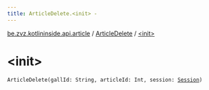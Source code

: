 ```yaml
---
title: ArticleDelete.<init> - 
---
```


[be.zvz.kotlininside.api.article](../index.html) / [ArticleDelete](index.html) / [&lt;init&gt;](./-init-.html)

# &lt;init&gt;

`ArticleDelete(gallId: String, articleId: Int, session: `[`Session`](../../be.zvz.kotlininside.session/-session/index.html)`)`